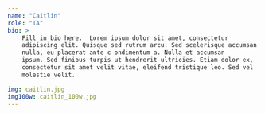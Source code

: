 ```yaml
---
name: "Caitlin"
role: "TA"
bio: >
    Fill in bio here.  Lorem ipsum dolor sit amet, consectetur
    adipiscing elit. Quisque sed rutrum arcu. Sed scelerisque accumsan
    nulla, eu placerat ante c ondimentum a. Nulla et accumsan
    ipsum. Sed finibus turpis ut hendrerit ultricies. Etiam dolor ex,
    consectetur sit amet velit vitae, eleifend tristique leo. Sed vel
    molestie velit.

img: caitlin.jpg
img100w: caitlin_100w.jpg
---
```

